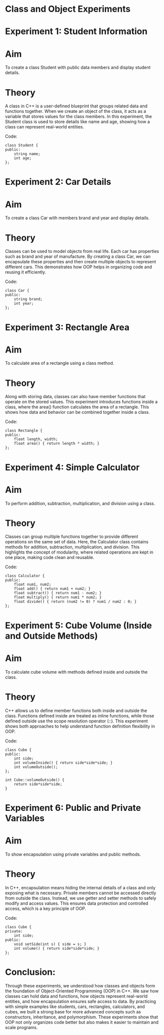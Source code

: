 # Class and Object Experiments
# Experiment 1: Student Information
# Aim

To create a class Student with public data members and display student details.

# Theory

A class in C++ is a user-defined blueprint that groups related data and functions together. When we create an object of the class, it acts as a variable that stores values for the class members. In this experiment, the Student class is used to store details like name and age, showing how a class can represent real-world entities.

Code: 
```
class Student {
public:
    string name;
    int age;
};
```
# Experiment 2: Car Details
# Aim

To create a class Car with members brand and year and display details.

# Theory

Classes can be used to model objects from real life. Each car has properties such as brand and year of manufacture. By creating a class Car, we can encapsulate these properties and then create multiple objects to represent different cars. This demonstrates how OOP helps in organizing code and reusing it efficiently.

Code: 
```
class Car {
public:
    string brand;
    int year;
};
```
# Experiment 3: Rectangle Area
# Aim

To calculate area of a rectangle using a class method.

# Theory

Along with storing data, classes can also have member functions that operate on the stored values. This experiment introduces functions inside a class, where the area() function calculates the area of a rectangle. This shows how data and behavior can be combined together inside a class.

Code:
```
class Rectangle {
public:
    float length, width;
    float area() { return length * width; }
};
```
# Experiment 4: Simple Calculator
# Aim

To perform addition, subtraction, multiplication, and division using a class.

# Theory

Classes can group multiple functions together to provide different operations on the same set of data. Here, the Calculator class contains methods for addition, subtraction, multiplication, and division. This highlights the concept of modularity, where related operations are kept in one place, making code clean and reusable.

Code:
```
class Calculator {
public:
    float num1, num2;
    float add() { return num1 + num2; }
    float subtract() { return num1 - num2; }
    float multiply() { return num1 * num2; }
    float divide() { return (num2 != 0) ? num1 / num2 : 0; }
};
```
# Experiment 5: Cube Volume (Inside and Outside Methods)
# Aim

To calculate cube volume with methods defined inside and outside the class.

# Theory

C++ allows us to define member functions both inside and outside the class. Functions defined inside are treated as inline functions, while those defined outside use the scope resolution operator (::). This experiment shows both approaches to help understand function definition flexibility in OOP.

Code:
```
class Cube {
public:
    int side;
    int volumeInside() { return side*side*side; }
    int volumeOutside();
};

int Cube::volumeOutside() {
    return side*side*side;
}
```
# Experiment 6: Public and Private Variables
# Aim

To show encapsulation using private variables and public methods.

# Theory

In C++, encapsulation means hiding the internal details of a class and only exposing what is necessary. Private members cannot be accessed directly from outside the class. Instead, we use getter and setter methods to safely modify and access values. This ensures data protection and controlled access, which is a key principle of OOP.

Code:
```
class Cube {
private:
    int side;
public:
    void setSide(int s) { side = s; }
    int volume() { return side*side*side; }
};
```
# Conclusion:

Through these experiments, we understood how classes and objects form the foundation of Object-Oriented Programming (OOP) in C++. We saw how classes can hold data and functions, how objects represent real-world entities, and how encapsulation ensures safe access to data. By practicing with simple examples like students, cars, rectangles, calculators, and cubes, we built a strong base for more advanced concepts such as constructors, inheritance, and polymorphism. These experiments show that OOP not only organizes code better but also makes it easier to maintain and scale programs.
